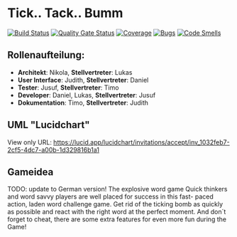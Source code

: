 # Tick.. Tack.. Bumm

[![Build Status](https://travis-ci.com/SE2-SS21-Gruppe4/Tick-Tack-Bumm.svg?branch=main)](https://travis-ci.com/SE2-SS21-Gruppe4/Tick-Tack-Bumm)
[![Quality Gate Status](https://sonarcloud.io/api/project_badges/measure?project=SE2-SS21-Gruppe4_Tick-Tack-Bumm&metric=alert_status)](https://sonarcloud.io/dashboard?id=SE2-SS21-Gruppe4_Tick-Tack-Bumm)
[![Coverage](https://sonarcloud.io/api/project_badges/measure?project=SE2-SS21-Gruppe4_Tick-Tack-Bumm&metric=coverage)](https://sonarcloud.io/dashboard?id=SE2-SS21-Gruppe4_Tick-Tack-Bumm)
[![Bugs](https://sonarcloud.io/api/project_badges/measure?project=SE2-SS21-Gruppe4_Tick-Tack-Bumm&metric=bugs)](https://sonarcloud.io/dashboard?id=SE2-SS21-Gruppe4_Tick-Tack-Bumm)
[![Code Smells](https://sonarcloud.io/api/project_badges/measure?project=SE2-SS21-Gruppe4_Tick-Tack-Bumm&metric=code_smells)](https://sonarcloud.io/dashboard?id=SE2-SS21-Gruppe4_Tick-Tack-Bumm)

## Rollenaufteilung:

- **Architekt**: Nikola, **Stellvertreter**: Lukas
- **User Interface**: Judith, **Stellvertreter**: Daniel
- **Tester**: Jusuf, **Stellvertreter**: Timo
- **Developer**: Daniel, Lukas, **Stellvertreter**: Jusuf
- **Dokumentation**: Timo, **Stellvertreter**: Judith

## UML "Lucidchart"

View only URL: https://lucid.app/lucidchart/invitations/accept/inv_1032feb7-2cf5-4dc7-a00b-1d329816b1a1

## Gameidea

TODO: update to German version!
The explosive word game Quick thinkers and word savvy players are well placed for success in this fast- paced action,
laden word challenge game. Get rid of the ticking bomb as quickly as possible and react with the right word at the
perfect moment. And don´t forget to cheat, there are some extra features for even more fun during the Game!
